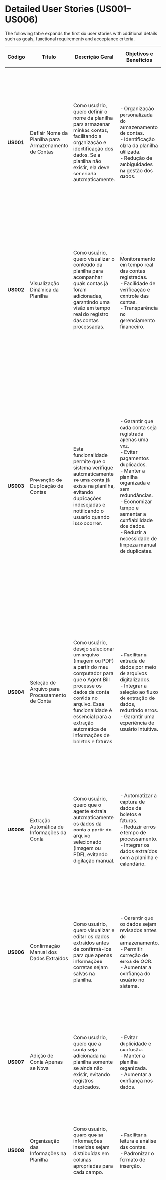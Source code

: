 # Detailed User Stories (US001–US006)

The following table expands the first six user stories with additional details such as goals, functional requirements and acceptance criteria.

| Código | Título | Descrição Geral | Objetivos e Benefícios | Requisitos Funcionais Detalhados | Fluxo Principal (Caminho Feliz) | Fluxos Alternativos e Exceções | Requisitos Não Funcionais | Critérios de Aceitação | Notas e Considerações Técnicas |
|---------|---------|----------------|---------------------|----------------------------------|--------------------------------|-------------------------------------------|--------------------------|----------------------------|----------------------------------|
| **US001** | Definir Nome da Planilha para Armazenamento de Contas | Como usuário, quero definir o nome da planilha para armazenar minhas contas, facilitando a organização e identificação dos dados. Se a planilha não existir, ela deve ser criada automaticamente. | - Organização personalizada do armazenamento de contas.<br>- Identificação clara da planilha utilizada.<br>- Redução de ambiguidades na gestão dos dados. | 1. Permitir que o usuário insira um nome personalizado para a planilha.<br>2. Se o campo for deixado em branco, sugerir e utilizar um nome padrão ("Minhas Contas").<br>3. Verificar a existência da planilha com o nome informado.<br>4. Caso a planilha não exista, criá-la automaticamente. | 1. O usuário acessa a interface do Agent Bill.<br>2. Clica na opção para definir o nome da planilha.<br>3. Insere um nome ou deixa o campo vazio.<br>4. O sistema valida a entrada.<br>5. Se vazio, utiliza o nome padrão "Minhas Contas".<br>6. Verifica se a planilha já existe.<br>7. Se não existir, cria a planilha automaticamente.<br>8. Exibe uma confirmação para o usuário. | - Se o usuário inserir um nome que já exista, o sistema poderá solicitar confirmação para usar a planilha existente ou sugerir a criação de uma nova.<br>- Se ocorrer um erro durante a criação, uma mensagem de erro deve ser exibida e uma nova tentativa deve ser permitida. | - Interface simples, intuitiva e responsiva.<br>- Validação e criação da planilha devem ocorrer rapidamente.<br>- Segurança e integridade dos dados.<br>- Compatibilidade com a API do Google Sheets. | - O sistema deve permitir a inserção de um nome para a planilha.<br>- Se o usuário não inserir um nome, o padrão "Minhas Contas" é utilizado.<br>- A planilha deve ser criada automaticamente se não existir.<br>- Feedback claro e imediato ao usuário sobre a ação realizada. | - Implementar a validação no cliente e no servidor.<br>- Gerenciar erros de autenticação com a API do Google Sheets.<br>- Permitir apenas usuários autenticados via Google OAuth.<br>- Realizar testes para cenários como nome vazio, nome existente e falhas de criação. |
| **US002** | Visualização Dinâmica da Planilha | Como usuário, quero visualizar o conteúdo da planilha para acompanhar quais contas já foram adicionadas, garantindo uma visão em tempo real do registro das contas processadas. | - Monitoramento em tempo real das contas registradas.<br>- Facilidade de verificação e controle das contas.<br>- Transparência no gerenciamento financeiro. | 1. Exibir a planilha na interface web do Agent Bill.<br>2. Atualizar os dados dinamicamente sem recarregar a página.<br>3. Permitir a navegação quando houver muitos registros.<br>4. (Opcional) Oferecer filtros e ordenação.<br>5. Organizar as informações em colunas bem definidas. | 1. O usuário acessa a interface web do Agent Bill.<br>2. A planilha é exibida automaticamente.<br>3. O usuário visualiza a lista completa de contas.<br>4. Sempre que ocorrer uma alteração, a planilha se atualiza dinamicamente. | - Se a atualização dinâmica falhar, exibir uma mensagem de erro e um botão para recarregar manualmente.<br>- Em caso de grande volume de dados, pode haver paginação ou rolagem infinita.<br>- Problemas de conexão com o Google Sheets geram um alerta ao usuário. | - Interface responsiva para diferentes dispositivos.<br>- Tempo de resposta mínimo para manter a sensação de "tempo real".<br>- Visualização acessível apenas a usuários autenticados.<br>- Desempenho otimizado mesmo com muitos registros. | - A planilha deve estar visível na interface em todos os momentos.<br>- Alterações devem ser refletidas dinamicamente e sem recarregar a página.<br>- Dados organizados de forma clara.<br>- Mensagens de erro adequadas devem ser exibidas em falhas de atualização. | - Pode-se utilizar polling ou WebSockets para a atualização em tempo real.<br>- A integração com o Google Sheets deve ser robusta.<br>- Testes de desempenho são essenciais para garantir fluidez.<br>- A experiência do usuário deve ser priorizada. |
| **US003** | Prevenção de Duplicação de Contas | Esta funcionalidade permite que o sistema verifique automaticamente se uma conta já existe na planilha, evitando duplicações indesejadas e notificando o usuário quando isso ocorrer. | - Garantir que cada conta seja registrada apenas uma vez.<br>- Evitar pagamentos duplicados.<br>- Manter a planilha organizada e sem redundâncias.<br>- Economizar tempo e aumentar a confiabilidade dos dados.<br>- Reduzir a necessidade de limpeza manual de duplicatas. | 1. Verificar duplicatas antes de adicionar uma conta.<br>2. Considerar código de barras como identificador principal.<br>3. Se não houver código de barras, usar combinação de nome, cedente e vencimento.<br>4. Exibir notificação clara sobre a duplicata detectada.<br>5. Oferecer opções ao usuário: cancelar, atualizar existente ou forçar inserção.<br>6. Registrar em log as tentativas de duplicata. | 1. O usuário seleciona um arquivo de imagem ou PDF com dados de uma conta.<br>2. O sistema processa o arquivo e extrai as informações relevantes.<br>3. O sistema verifica se existe uma conta com o mesmo código de barras.<br>4. O sistema verifica se existe uma conta com a mesma combinação de nome, cedente e vencimento.<br>5. Se não houver duplicatas, os dados são exibidos para confirmação.<br>6. O usuário confirma a adição da conta.<br>7. O sistema adiciona a conta na planilha.<br>8. Uma mensagem de sucesso é exibida. | 1. Duplicata por código de barras: após o passo 3, o sistema detecta a duplicata, exibe os detalhes e oferece opções (Cancelar, Atualizar Existente ou Adicionar como Nova).<br>2. Duplicata por nome, cedente e data: após o passo 4, exibe notificação e oferece as mesmas opções.<br>3. Falha na extração do código de barras: o sistema avisa que a verificação ocorrerá apenas pelos campos nome, cedente e vencimento. | - A verificação deve ocorrer em menos de 2 segundos mesmo com centenas de registros.<br>- Notificações claras e visíveis.<br>- Manutenção da integridade dos dados em operações simultâneas.<br>- Compatível com o formato do Google Sheets.<br>- Código documentado para futuras alterações. | - Verificar se a conta já existe considerando o código de barras.<br>- Usar campos secundários quando não houver código de barras.<br>- Notificar a duplicata com dados para comparação e ações do usuário.<br>- Registrar em log todas as tentativas de duplicata.<br>- Funcionar adequadamente em planilhas com ao menos 1000 registros. | - Implementar a lógica de verificação de duplicatas no Google Apps Script.<br>- Criar um índice em memória para otimizar buscas.<br>- Dependência direta com as histórias US004 a US008.<br>- Normalizar textos antes de comparar e considerar funções de similaridade.<br>- Registrar logs em aba separada ou planilha de logs.<br>- Tornar as funções modulares para atualizações futuras.<br>- Ignorar diferenças de formatação em valores monetários.<br>- Interface de notificação integrada ao Google Sites.<br>- Verificar dados extraídos pela API OpenAI Vision. |
| **US004** | Seleção de Arquivo para Processamento de Conta | Como usuário, desejo selecionar um arquivo (imagem ou PDF) a partir do meu computador para que o Agent Bill processe os dados da conta contida no arquivo. Essa funcionalidade é essencial para a extração automática de informações de boletos e faturas. | - Facilitar a entrada de dados por meio de arquivos digitalizados.<br>- Integrar a seleção ao fluxo de extração de dados, reduzindo erros.<br>- Garantir uma experiência de usuário intuitiva. | 1. Interface deve ter botão "Selecionar Arquivo" abrindo o seletor do sistema.<br>2. Aceitar apenas arquivos PNG, JPG e PDF, validando imediatamente o formato.<br>3. Após validação, enviar o arquivo para a API OpenAI Vision e exibir mensagem "Processando arquivo".<br>4. Tratar erros: formato inválido gera aviso; cancelamento de seleção não inicia processo. | 1. Usuário clica em "Selecionar Arquivo".<br>2. Seleciona um arquivo PNG, JPG ou PDF.<br>3. O sistema valida e envia para a API.<br>4. O usuário é informado que o arquivo está sendo processado.<br>5. O fluxo continua até a extração e confirmação dos dados. | 1. Formato inválido: exibir mensagem e permitir nova tentativa.<br>2. Cancelamento da operação: retornar à interface principal sem validar ou enviar o arquivo. | - Interface intuitiva e responsiva.<br>- Validação rápida do formato do arquivo.<br>- Envios para a API otimizados.<br>- Transmissão segura dos arquivos. | - O sistema deve aceitar apenas PNG, JPG e PDF.<br>- Em formato inválido, mostrar erro claro com os formatos suportados.<br>- Após um arquivo válido ser escolhido, exibir feedback visual de processamento.<br>- O arquivo deve ser enviado para a API OpenAI Vision para extração dos dados. | - Validar formato no cliente e no servidor.<br>- Testar em diferentes navegadores e dispositivos.<br>- Mensagens claras devem orientar o usuário em cada etapa.<br>- Integração com a API de extração e Google Sheets deve ser testada com atenção. |
| **US005** | Extração Automática de Informações da Conta | Como usuário, quero que o agente extraia automaticamente os dados da conta a partir do arquivo selecionado (imagem ou PDF), evitando digitação manual. | - Automatizar a captura de dados de boletos e faturas.<br>- Reduzir erros e tempo de processamento.<br>- Integrar os dados extraídos com a planilha e calendário. | 1. Enviar o arquivo para a API OpenAI Vision.<br>2. Extrair nome da conta, cedente, tipo, valor, data de vencimento e código de barras.<br>3. Solicitar confirmação manual caso algum dado esteja ilegível ou ausente. | 1. Usuário seleciona o arquivo da conta.<br>2. O sistema envia para a API e aguarda resposta.<br>3. Os dados extraídos são apresentados para revisão.<br>4. Usuário confirma para prosseguir com as próximas etapas. | - Dados faltando: o sistema marca campos faltantes e solicita preenchimento manual.<br>- Erro na API: exibir mensagem e permitir nova tentativa ou escolha de outro arquivo. | - Processamento deve ocorrer em poucos segundos.<br>- Segurança no envio e armazenamento dos dados.<br>- Compatível com arquivos variados em tamanho e qualidade. | - O sistema retorna todos os campos extraídos ou indica claramente os que precisam de correção.<br>- O usuário consegue editar manualmente dados faltantes.<br>- Após confirmação, os dados seguem para validação de duplicidade (US003). | - A integração com OpenAI Vision deve ser implementada em Google Apps Script.<br>- Logs de falha de extração devem ser registrados em planilha dedicada.<br>- Considerar tratamento de caracteres especiais e formatações. |
| **US006** | Confirmação Manual dos Dados Extraídos | Como usuário, quero visualizar e editar os dados extraídos antes de confirmá-los para que apenas informações corretas sejam salvas na planilha. | - Garantir que os dados sejam revisados antes do armazenamento.<br>- Permitir correção de erros de OCR.<br>- Aumentar a confiança do usuário no sistema. | 1. Exibir um formulário de revisão após a extração automática.<br>2. Permitir edição de todos os campos (nome, cedente, tipo, valor, vencimento e código de barras).<br>3. Validar os campos editados (formatos, valores, campos obrigatórios).<br>4. Disponibilizar botões para Confirmar ou Cancelar. | 1. A extração é concluída.<br>2. O sistema mostra os dados em tela.<br>3. O usuário revisa e, se necessário, edita campos.<br>4. Clica em Confirmar para prosseguir. | - Usuário cancela a operação: dados extraídos são descartados.<br>- Edição com campos inválidos exibe mensagem de erro e impede confirmação. | - Feedback visual imediato durante a edição.<br>- Interface intuitiva e responsiva.<br>- Tempo de resposta baixo entre edições e confirmação. | - Após a extração, o usuário sempre visualiza um resumo dos dados.<br>- É possível editar qualquer campo antes de confirmar.<br>- Se confirmado, o sistema segue para a verificação de duplicidade (US003). | - Formulário implementado em Google Sites.<br>- Validações adicionais em Google Apps Script.<br>- Alterações manuais devem ser registradas em log. |
| **US007** | Adição de Conta Apenas se Nova | Como usuário, quero que a conta seja adicionada na planilha somente se ainda não existir, evitando registros duplicados. | - Evitar duplicidade e confusão.<br>- Manter a planilha organizada.<br>- Aumentar a confiança nos dados. | 1. Verificar se já existe uma entrada com o mesmo código de barras.<br>2. Inserir a conta somente quando não houver coincidência.<br>3. Exibir mensagem de aviso se a conta já estiver cadastrada. | 1. Após confirmação dos dados, o sistema busca na planilha por contas com o mesmo identificador.<br>2. Se não encontrar, adiciona a nova linha.<br>3. Informa sucesso ao usuário. | - Se a conta já existir, a planilha permanece inalterada e o usuário é notificado.<br>- Erros de comunicação com a planilha geram alerta e opção de nova tentativa. | - Processamento rápido mesmo com muitas linhas.<br>- Integridade dos dados preservada. | - Nenhuma conta deve ser duplicada.<br>- Notificação clara em caso de tentativa de duplicidade.<br>- Confirmação visível quando a inclusão for bem-sucedida. | - Utilizar o código de barras como chave única.<br>- A verificação deve usar filtros eficientes na API do Google Sheets. |
| **US008** | Organização das Informações na Planilha | Como usuário, quero que as informações inseridas sejam distribuídas em colunas apropriadas para cada campo. | - Facilitar a leitura e análise das contas.<br>- Padronizar o formato de inserção. | 1. Definir colunas fixas para nome, cedente, tipo, valor, vencimento e código de barras.<br>2. Inserir novas contas na primeira linha vazia da planilha.<br>3. Manter a ordem das colunas em todas as inserções. | 1. Usuário confirma os dados da conta.<br>2. O sistema localiza a primeira linha vazia.<br>3. Preenche cada coluna com o valor correspondente.<br>4. Salva a planilha. | - Se a estrutura da planilha estiver diferente, exibir mensagem para o administrador corrigir.<br>- Falha ao salvar deve permitir nova tentativa. | - Compatibilidade com Google Sheets.<br>- Manter o formato independentemente do dispositivo do usuário. | - Dados aparecem nas colunas corretas após a inclusão.<br>- Estrutura da planilha permanece intacta.<br>- Mensagem de sucesso apresentada ao finalizar. | - Garantir que mudanças manuais na planilha não quebrem o script.<br>- Usar validações de cabeçalho antes de inserir. |
| **US009** | Criação de Evento no Google Calendar | Como usuário, desejo que seja criado um evento no Google Calendar para lembrar do pagamento. | - Automação dos lembretes de vencimento.<br>- Redução do risco de atrasos. | 1. Após adicionar a conta, gerar evento com nome, valor, vencimento e código de barras.<br>2. Configurar lembrete para 1 dia antes da data de vencimento.<br>3. Salvar o link do evento na planilha. | 1. Conta é adicionada com sucesso.<br>2. Sistema envia os dados para o Calendar e cria o evento.<br>3. Usuário recebe confirmação do evento criado. | - Se já existir evento para a mesma data e conta, o sistema pode optar por atualizar em vez de duplicar.<br>- Falhas de conexão exibem erro e sugerem nova tentativa. | - Integração rápida entre planilha e Calendar.<br>- Uso autorizado da conta Google do usuário. | - Evento contém todas as informações da conta.<br>- Lembrete é agendado corretamente.<br>- Link para o evento é registrado na planilha. | - Implementar chamada ao Google Calendar API no Apps Script.<br>- Armazenar ID do evento para atualizações futuras. |
| **US010** | Prevenção de Eventos Duplicados | Como usuário, quero que o agente evite criar eventos duplicados no Google Calendar. | - Garantir agenda limpa sem repetições.<br>- Evitar confusão com múltiplos alertas. | 1. Pesquisar eventos existentes com mesmo vencimento e título antes de criar um novo.<br>2. Caso exista, notificar o usuário e não duplicar.<br>3. Registrar no log a tentativa de duplicação. | 1. Após solicitação de criação, o sistema consulta o Calendar por eventos iguais.<br>2. Se não houver, prossegue com a criação.<br>3. Informa o resultado ao usuário. | - Se for detectada duplicidade, exibe mensagem e cancela criação do evento.<br>- Problemas na consulta ao Calendar geram aviso de falha temporária. | - Consulta e criação devem ocorrer em poucos segundos.<br>- Respeitar limites de cota da API do Google. | - Nenhum evento duplicado deve aparecer no calendário.<br>- Usuário é informado quando já existe evento equivalente.<br>- Logs registram a verificação. | - Armazenar IDs dos eventos na planilha para facilitar futuras consultas.<br>- Implementar filtros eficazes ao consultar o Calendar. |
| **US011** | Acesso ao Agente por Interface Web | Como usuário, quero acessar o agente por uma interface web disponível em qualquer dispositivo. | - Usar o Google Sites como ponto central de acesso.<br>- Permitir uso em desktop e dispositivos móveis. | 1. Disponibilizar página no Google Sites com os recursos principais (upload de arquivo, visualização da planilha, status de contas).<br>2. Garantir autenticação antes do uso.<br>3. Exibir mensagens de progresso e resultado das ações. | 1. Usuário abre o Google Sites do agente.<br>2. Realiza login com sua conta Google.<br>3. Navega pelas funções e envia arquivos quando necessário. | - Se o usuário não estiver autenticado, redirecionar para a tela de login.<br>- Problemas de carregamento exibem erro amigável. | - Interface responsiva e simples.<br>- Compatível com navegadores modernos. | - Todas as funções principais são acessíveis pelo site.<br>- Interface funciona em diferentes tamanhos de tela.<br>- Acesso restrito a usuários logados. | - Utilizar Apps Script para backend da página.<br>- Seguir práticas de segurança do Google Sites. |
| **US012** | Layout Intuitivo e Responsivo | Como usuário, quero que a interface se adapte a diferentes telas e seja fácil de usar. | - Melhor experiência para todos os dispositivos.<br>- Navegação simples e objetiva. | 1. Utilizar design responsivo no Google Sites.<br>2. Posicionar botões e formulários de forma clara.<br>3. Validar visualização em desktop e mobile. | 1. Usuário acessa o site em qualquer dispositivo.<br>2. Elementos se ajustam automaticamente.<br>3. Todas as ações permanecem acessíveis. | - Caso elementos não sejam exibidos corretamente, mostrar aviso sugerindo uso de navegador compatível.<br>- Erros de layout devem ser registrados. | - Compatibilidade cross-browser.<br>- Carregamento rápido mesmo em conexões lentas. | - Site se adapta sem quebrar layout.<br>- Botões e campos são fáceis de identificar.<br>- Não há perda de funcionalidade em telas menores. | - Utilizar modelos responsivos do Google Sites.<br>- Testar em diferentes navegadores e dispositivos. |
| **US013** | Autenticação Obrigatória com Conta Google | Como usuário, quero que o sistema exija login com minha conta Google antes de utilizar o agente. | - Proteger dados e ações do agente.<br>- Garantir que somente usuários autorizados tenham acesso. | 1. Integrar fluxo de login Google OAuth.<br>2. Bloquear qualquer funcionalidade até que o usuário esteja autenticado.<br>3. Associar registros da planilha e do calendário ao usuário logado. | 1. Usuário acessa o site e é redirecionado para login Google se não estiver autenticado.<br>2. Após o login, volta para o site com permissão de uso.<br>3. Executa as funcionalidades normalmente. | - Tentativa de acesso sem login exibe mensagem solicitando autenticação.<br>- Erros no processo de OAuth são tratados e informados. | - Segurança na troca de tokens.<br>- Conformidade com políticas do Google. | - Nenhuma função é executável sem login.<br>- Usuário autenticado consegue operar normalmente.<br>- Informações manipuladas ficam vinculadas a ele. | - Guardar tokens de forma segura no Apps Script.<br>- Revisar períodos de expiração e renovação. |
| **US014** | Registro de Logs das Ações | Como usuário, quero que o agente registre logs sempre que uma ação importante ocorrer. | - Possibilitar auditoria das operações.<br>- Acompanhar histórico de execuções. | 1. Registrar no Google Sheets toda vez que um arquivo for processado ou um evento criado.<br>2. Armazenar data, usuário e descrição da ação.<br>3. Disponibilizar visualização desses logs. | 1. Ao processar um arquivo ou criar evento, o sistema grava uma linha na planilha de logs.<br>2. Usuário pode abrir a aba de logs para verificar histórico.<br>3. Log pode ser filtrado por data ou usuário. | - Falha ao gravar log não impede a ação principal, mas deve avisar o usuário.<br>- Planilha de logs cheia exige criação de nova aba ou limpeza. | - Armazenamento deve suportar grande volume de registros.<br>- Acesso restrito apenas a administradores. | - Toda ação relevante gera um registro de log.<br>- Usuário consegue consultar logs quando autorizado.<br>- Mensagens de erro aparecem se gravação falhar. | - Implementar planilha específica para logs.<br>- Controlar tamanho para não exceder limites do Google Sheets. |
| **US015** | Histórico de Arquivos Enviados | Como usuário, quero visualizar um histórico dos arquivos que já enviei. | - Permitir rastrear o que foi processado.<br>- Possibilidade de remover envios indevidos. | 1. Registrar nome, data e status de cada arquivo submetido.<br>2. Exibir lista de arquivos processados em seção dedicada.<br>3. Oferecer opção para excluir registros. | 1. Usuário acessa a área de histórico.<br>2. Visualiza tabela com todos os arquivos já enviados.<br>3. Seleciona arquivos para remover caso necessário. | - Exclusão de registro não deve remover dados da planilha principal.<br>- Tentativa de remover arquivo inexistente exibe aviso. | - Interface simples e clara para consulta.<br>- Segurança nas operações de exclusão. | - Histórico mostra todos os arquivos processados.<br>- Usuário consegue apagar registros sem afetar contas já cadastradas.<br>- Mensagens confirmam as ações realizadas. | - Utilizar uma aba separada na planilha para o histórico.<br>- Sincronizar com a área de upload do Google Sites. |
| **US016** | Notificação de Arquivo Ilegível | Como usuário, quero ser informado caso o arquivo enviado não possa ser lido adequadamente. | - Agilizar correção de problemas de leitura.<br>- Evitar salvar dados incompletos. | 1. Detectar erros ou baixa confiabilidade retornada pela API de visão.<br>2. Exibir alerta ao usuário solicitando novo envio ou correção manual.<br>3. Registrar tentativa falha no log. | 1. Arquivo é processado pela API.<br>2. Se a resposta indicar erro ou baixa confiabilidade, o sistema mostra notificação.<br>3. Usuário decide reenviar ou editar manualmente. | - Caso o problema persista, o processo é cancelado e marcado como pendente.<br>- Falha na comunicação com a API também gera alerta. | - Mensagens devem ser claras e objetivas.<br>- Tratamento de erros sem travar a aplicação. | - Usuário recebe aviso imediato quando o arquivo não é lido.<br>- Registro da falha fica disponível em log.<br>- Possibilidade de nova tentativa é oferecida. | - Avaliar grau de confiança da API OpenAI Vision.<br>- Implementar mecanismo de reprocessamento. |
| **US017** | Revisão do Conteúdo Extraído | Como usuário, quero revisar o conteúdo extraído antes de confirmar a adição na planilha. | - Garantir correção dos dados.<br>- Permitir ajuste antes de salvar. | 1. Exibir interface de revisão com todos os campos extraídos.<br>2. Permitir edição de qualquer campo.<br>3. Salvar somente após confirmação do usuário. | 1. Sistema apresenta tela de revisão após o processamento do arquivo.<br>2. Usuário altera campos se necessário.<br>3. Confirma para prosseguir. | - Se usuário cancelar, dados são descartados.<br>- Validações impedem salvar campos vazios ou inválidos. | - Interface responsiva para edição.<br>- Processamento rápido ao salvar. | - Sempre que um documento é processado, exibe-se a revisão.<br>- Usuário pode corrigir erros antes de salvar.<br>- Somente após confirmação os dados são gravados. | - Reaproveitar formulário existente em US006.<br>- Registrar alterações manuais no log. |
| **US018** | Exibição do Status das Contas | Como usuário, quero que o Google Sites exiba uma tabela com o status das minhas contas. | - Visualizar rapidamente contas pagas, vencidas e pendentes.<br>- Facilitar controle financeiro. | 1. Ler informações da planilha principal e agrupar por status.<br>2. Permitir filtros para cada categoria.<br>3. Atualizar a tabela sempre que uma conta for adicionada ou marcada como paga. | 1. Usuário abre a página de status.<br>2. Sistema carrega tabela com todas as contas e seus respectivos estados.<br>3. Usuário pode filtrar ou ordenar conforme necessidade. | - Falha na leitura da planilha exibe mensagem de erro.<br>- Em caso de grande volume, implementar paginação. | - Desempenho adequado mesmo com muitas linhas.<br>- Visualização compatível com dispositivos móveis. | - Tabela mostra corretamente contas pagas, vencidas e pendentes.<br>- Filtros funcionam conforme seleção.<br>- Atualização ocorre sem precisar recarregar a página. | - Utilizar gráficos ou cores para facilitar interpretação.<br>- Sincronizar estado com marcação de pagamento (US019). |
| **US019** | Marcação Manual de Contas Pagas | Como usuário, quero marcar contas como pagas manualmente. | - Controle direto sobre as contas.<br>- Atualização imediata do status. | 1. Disponibilizar botão ou checkbox ao lado de cada conta na interface.<br>2. Registrar data e hora da marcação.<br>3. Atualizar campo de status na planilha e no Google Calendar, se aplicável. | 1. Usuário acessa a lista de contas.<br>2. Seleciona a opção de marcar como paga.<br>3. Sistema salva a alteração e confirma. | - Caso o usuário marque por engano, oferecer opção de desfazer.<br>- Problemas ao salvar exibem mensagem de erro. | - Persistência de dados confiável.<br>- Interface clara para a ação de marcar. | - Conta passa a constar como paga imediatamente na planilha.<br>- Histórico registra data e hora da marcação.<br>- Eventos futuros podem ser removidos ou atualizados. | - Manter integridade dos dados entre planilha e calendário.<br>- Implementar botão de desfazer quando possível. |
| **US020** | E-mail de Lembrete de Vencimento | Como usuário, quero receber um e-mail um dia antes do vencimento da conta. | - Não esquecer de realizar o pagamento.<br>- Automatizar o aviso de vencimento. | 1. Agendar envio de e-mail após criação do evento no Calendar.<br>2. Mensagem deve conter nome da conta, valor, vencimento e link para a planilha.<br>3. Permitir configuração de horário do lembrete. | 1. Evento é criado no Calendar.<br>2. Sistema agenda o e-mail para 1 dia antes do vencimento.<br>3. Usuário recebe e-mail com as informações completas. | - Caso o e-mail falhe, registrar erro e avisar usuário na próxima interação.<br>- Possibilidade de reenvio manual. | - Utilizar serviço de e-mail confiável (Gmail API).<br>- Garantir privacidade das informações. | - E-mail chega com antecedência correta.<br>- Dados apresentados estão consistentes com a planilha.<br>- Link leva diretamente à conta correspondente. | - Armazenar registro do envio para consulta.<br>- Respeitar limites de envio da conta Gmail. |
